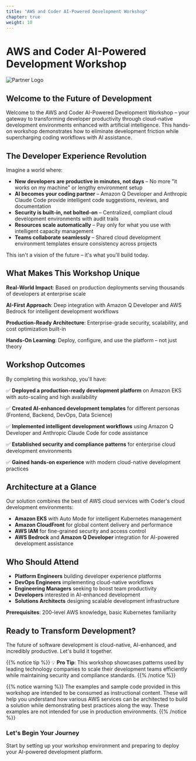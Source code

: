```yaml
---
title: "AWS and Coder AI-Powered Development Workshop"
chapter: true
weight: 10
---
```


# AWS and Coder AI-Powered Development Workshop

![Partner Logo][coder-log-def]

## Welcome to the Future of Development

Welcome to the AWS and Coder AI-Powered Development Workshop – your gateway to transforming developer productivity through cloud-native development environments enhanced with artificial intelligence. This hands-on workshop demonstrates how to eliminate development friction while supercharging coding workflows with AI assistance.

## The Developer Experience Revolution

Imagine a world where:
- **New developers are productive in minutes, not days** – No more "it works on my machine" or lengthy environment setup
- **AI becomes your coding partner** – Amazon Q Developer and Anthropic Claude Code provide intelligent code suggestions, reviews, and documentation
- **Security is built-in, not bolted-on** – Centralized, compliant cloud development environments with audit trails
- **Resources scale automatically** – Pay only for what you use with intelligent capacity management
- **Teams collaborate seamlessly** – Shared cloud development environment templates ensure consistency across projects

This isn't a vision of the future – it's what you'll build today.

## What Makes This Workshop Unique

**Real-World Impact**: Based on production deployments serving thousands of developers at enterprise scale

**AI-First Approach**: Deep integration with Amazon Q Developer and AWS Bedrock for intelligent development workflows

**Production-Ready Architecture**: Enterprise-grade security, scalability, and cost optimization built-in

**Hands-On Learning**: Deploy, configure, and use the platform – not just theory

## Workshop Outcomes

By completing this workshop, you'll have:

✅ **Deployed a production-ready development platform** on Amazon EKS with auto-scaling and high availability

✅ **Created AI-enhanced development templates** for different personas (Frontend, Backend, DevOps, Data Science)

✅ **Implemented intelligent development workflows** using Amazon Q Developer and Anthropic Claude Code for code assistance

✅ **Established security and compliance patterns** for enterprise cloud development environments

✅ **Gained hands-on experience** with modern cloud-native development practices

## Architecture at a Glance

Our solution combines the best of AWS cloud services with Coder's cloud development environments:

- **Amazon EKS** with Auto Mode for intelligent Kubernetes management
- **Amazon CloudFront** for global content delivery and performance
- **AWS IAM** for fine-grained security and access control
- **AWS Bedrock** and **Amazon Q Developer** integration for AI-powered development assistance  


## Who Should Attend

- **Platform Engineers** building developer experience platforms
- **DevOps Engineers** implementing cloud-native workflows
- **Engineering Managers** seeking to boost team productivity  
- **Developers** interested in AI-enhanced development
- **Solutions Architects** designing scalable development infrastructure

**Prerequisites**: 200-level AWS knowledge, basic Kubernetes familiarity

## Ready to Transform Development?

The future of software development is cloud-native, AI-enhanced, and incredibly productive. Let's build it together.

{{% notice tip %}}
💡 **Pro Tip**: This workshop showcases patterns used by leading technology companies to scale their development teams efficiently while maintaining security and compliance standards.
{{% /notice %}}

{{% notice warning %}}
The examples and sample code provided in this workshop are intended to be consumed as instructional content. These will help you understand how various AWS services can be architected to build a solution while demonstrating best practices along the way. These examples are not intended for use in production environments.
{{% /notice %}}

### Let's Begin Your Journey
Start by setting up your workshop environment and preparing to deploy your AI-powered development platform.

[coder-log-def]: /images/coder-logo-black.png